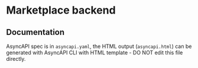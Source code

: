 # Marketplace backend

## Documentation

AsyncAPI spec is in `asyncapi.yaml`, the HTML output (`asyncapi.html`) can be generated with AsyncAPI CLI with HTML template - DO NOT edit this file directly.
